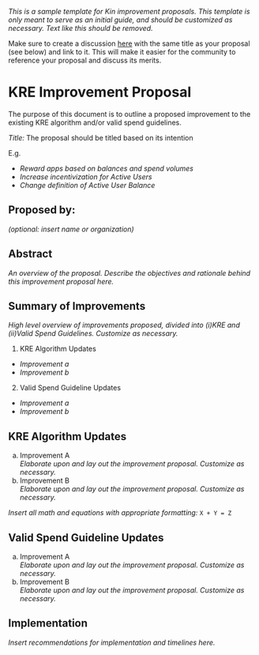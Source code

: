 *This is a sample template for Kin improvement proposals. This template is only meant to serve as an initial guide, and should be customized as necessary. Text like this should be removed.*

Make sure to create a discussion [here](https://github.com/kinecosystem/rewards-engine/discussions/new?category=kre-suggestions) with the same title as your proposal (see below) and link to it. This will make it easier for the community to reference your proposal and discuss its merits.
# KRE Improvement Proposal
The purpose of this document is to outline a proposed improvement to the existing KRE algorithm and/or valid spend guidelines. 

*Title:*
The proposal should be titled based on its intention

E.g.
- *Reward apps based on balances and spend volumes*
- *Increase incentivization for Active Users*
- *Change definition of Active User Balance*

## Proposed by:
*(optional: insert name or organization)*

## Abstract
*An overview of the proposal. Describe the objectives and rationale behind this improvement proposal here.*

## Summary of Improvements
*High level overview of improvements proposed, divided into (i)KRE and (ii)Valid Spend Guidelines. Customize as necessary.*
1. KRE Algorithm Updates
- *Improvement a*
- *Improvement b*
2. Valid Spend Guideline Updates
- *Improvement a* 
- *Improvement b*


## KRE Algorithm Updates

<ol type="a">
  <li>Improvement A</li>
<i>Elaborate upon and lay out the improvement proposal. Customize as necessary.</i>

<li>Improvement B</li>
<i>Elaborate upon and lay out the improvement proposal. Customize as necessary.</i>
</ol>

*Insert all math and equations with appropriate formatting:*
``` X + Y = Z ```

## Valid Spend Guideline Updates
<ol type="a">
  <li>Improvement A</li>
<i>Elaborate upon and lay out the improvement proposal. Customize as necessary.</i>

<li>Improvement B</li>
<i>Elaborate upon and lay out the improvement proposal. Customize as necessary.</i>
</ol>

## Implementation
*Insert recommendations for implementation and timelines here.*
